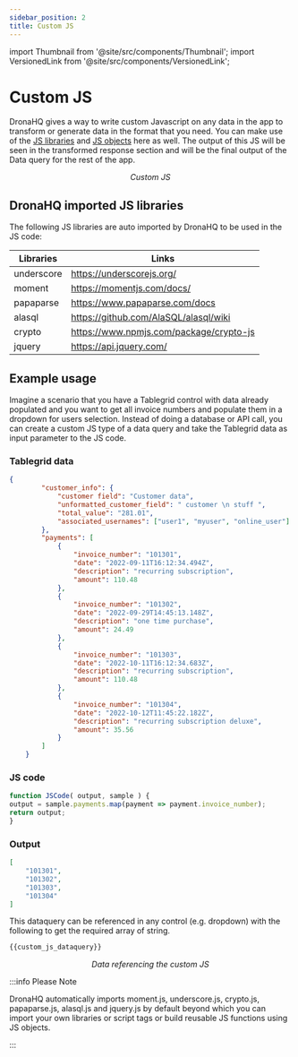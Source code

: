 ```yaml
---
sidebar_position: 2
title: Custom JS
---
```


import Thumbnail from '@site/src/components/Thumbnail';
import VersionedLink from '@site/src/components/VersionedLink';

# Custom JS

DronaHQ gives a way to write custom Javascript on any data in the app to transform or generate data in the format that you need. You can make use of the [JS libraries](../../../app-scripting-and-code/import-js-libraries) and [JS objects](../../../app-scripting-and-code/import-js-libraries) here as well. The output of this JS will be seen in the transformed response section and will be the final output of the Data query for the rest of the app. 


<figure>
  <Thumbnail src="/img/data-queries/custom-js.png" alt="Custom JS" width='100%'/>
  <figcaption align = "center"><i>Custom JS</i></figcaption>
</figure>


## DronaHQ imported JS libraries

The following JS libraries are auto imported by DronaHQ to be used in the JS code:

|  Libraries | Links |
|  --- | --- |
| underscore | https://underscorejs.org/|
| moment | https://momentjs.com/docs/ |
| papaparse | https://www.papaparse.com/docs |
| alasql | https://github.com/AlaSQL/alasql/wiki  |
| crypto | https://www.npmjs.com/package/crypto-js |
| jquery | https://api.jquery.com/ |


## Example usage

Imagine a scenario that you have a Tablegrid control with data already populated and you want to get all invoice numbers and populate them in a dropdown for users selection. Instead of doing a database or API call, you can create a custom JS type of a data query and take the Tablegrid data as input parameter to the JS code.

### Tablegrid data
```json
{
        "customer_info": {
            "customer field": "Customer data",
            "unformatted_customer_field": " customer \n stuff ",
            "total_value": "281.01",
            "associated_usernames": ["user1", "myuser", "online_user"]
        },
        "payments": [
            {
                "invoice_number": "101301",
                "date": "2022-09-11T16:12:34.494Z",
                "description": "recurring subscription",
                "amount": 110.48
            },
            {
                "invoice_number": "101302",
                "date": "2022-09-29T14:45:13.148Z",
                "description": "one time purchase",
                "amount": 24.49
            },
            {
                "invoice_number": "101303",
                "date": "2022-10-11T16:12:34.683Z",
                "description": "recurring subscription",
                "amount": 110.48
            },
            {
                "invoice_number": "101304",
                "date": "2022-10-12T11:45:22.182Z",
                "description": "recurring subscription deluxe",
                "amount": 35.56
            }
        ]
    } 
```

### JS code 

```javascript
function JSCode( output, sample ) {
output = sample.payments.map(payment => payment.invoice_number);
return output;
}
```

### Output
```json
[
    "101301",
    "101302",
    "101303",
    "101304"
]
```
This dataquery can be referenced in any control (e.g. dropdown) with the following to get the required array of string.
```javascript
{{custom_js_dataquery}}
```

<figure>
  <Thumbnail src="/img/data-queries/dropdown-invoice.png" alt="Data from custom js" width='100%'/>
  <figcaption align = "center"><i>Data referencing the custom JS</i></figcaption>
</figure>

:::info Please Note

DronaHQ automatically imports moment.js, underscore.js, crypto.js, papaparse.js, alasql.js and jquery.js by default beyond which you can import your own libraries or script tags or build reusable JS functions using JS objects.

:::